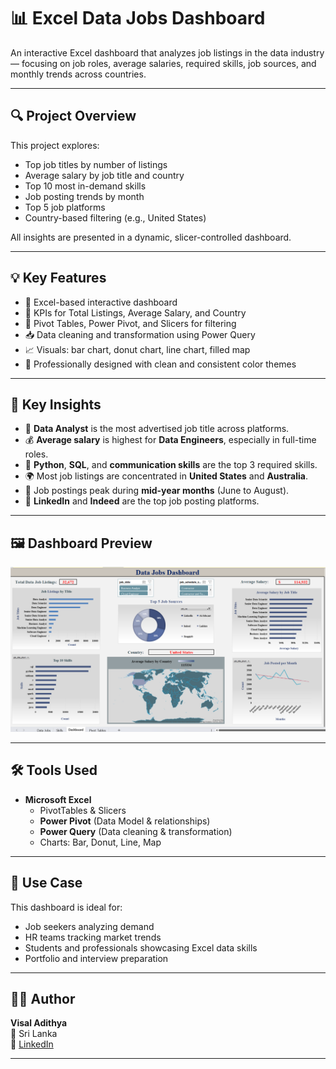# 📊 Excel Data Jobs Dashboard

An interactive Excel dashboard that analyzes job listings in the data industry — focusing on job roles, average salaries, required skills, job sources, and monthly trends across countries.

---

## 🔍 Project Overview

This project explores:
- Top job titles by number of listings
- Average salary by job title and country
- Top 10 most in-demand skills
- Job posting trends by month
- Top 5 job platforms
- Country-based filtering (e.g., United States)

All insights are presented in a dynamic, slicer-controlled dashboard.

---

## 💡 Key Features

- 📁 Excel-based interactive dashboard
- 📌 KPIs for Total Listings, Average Salary, and Country
- 🎯 Pivot Tables, Power Pivot, and Slicers for filtering
- 📥 Data cleaning and transformation using Power Query
- 📈 Visuals: bar chart, donut chart, line chart, filled map
- 🎨 Professionally designed with clean and consistent color themes

---

## 📌 Key Insights

- 📌 **Data Analyst** is the most advertised job title across platforms.
- 💰 **Average salary** is highest for **Data Engineers**, especially in full-time roles.
- 🧠 **Python**, **SQL**, and **communication skills** are the top 3 required skills.
- 🌍 Most job listings are concentrated in **United States** and **Australia**.
- 📅 Job postings peak during **mid-year months** (June to August).
- 🔗 **LinkedIn** and **Indeed** are the top job posting platforms.

---

## 🖼️ Dashboard Preview

![Dashboard Screenshot](excel_dashboard.png)

---

## 🛠️ Tools Used

- **Microsoft Excel**
  - PivotTables & Slicers
  - **Power Pivot** (Data Model & relationships)
  - **Power Query** (Data cleaning & transformation)
  - Charts: Bar, Donut, Line, Map

---


## 🎯 Use Case

This dashboard is ideal for:
- Job seekers analyzing demand
- HR teams tracking market trends
- Students and professionals showcasing Excel data skills
- Portfolio and interview preparation

---

## 🧑‍💻 Author

**Visal Adithya**  
📍 Sri Lanka  
🔗 [LinkedIn](#)

---

